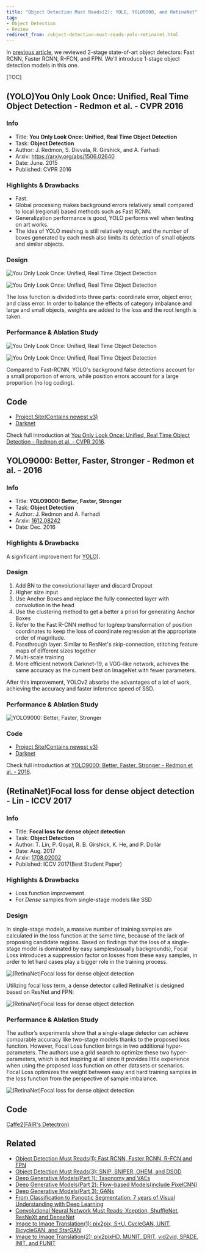 ```yaml
---
title: "Object Detection Must Reads(2): YOLO, YOLO9000, and RetinaNet"
tag:
- Object Detection
- Review
redirect_from: /object-detection-must-reads-yolo-retinanet.html
---
```




In [previous article]((https://arxivnote.ddlee.cn/object-detectin-fast-rcnn-faster-rcnn-rfcn.html)), we reviewed 2-stage state-of-art object detectors: Fast RCNN, Faster RCNN, R-FCN, and FPN. We'll introduce 1-stage object detection models in this one.



[TOC]





## (YOLO)You Only Look Once: Unified, Real Time Object Detection - Redmon et al. - CVPR 2016

### Info
- Title: **You Only Look Once: Unified, Real Time Object Detection**
- Task: **Object Detection**
- Author: J. Redmon, S. Divvala, R. Girshick, and A. Farhadi
- Arxiv: https://arxiv.org/abs/1506.02640
- Date: June. 2015
- Published: CVPR 2016

### Highlights & Drawbacks
- Fast.
- Global processing makes background errors relatively small compared to local (regional) based methods such as Fast RCNN.
- Generalization performance is good, YOLO performs well when testing on art works.
- The idea of YOLO meshing is still relatively rough, and the number of boxes generated by each mesh also limits its detection of small objects and similar objects.


<!-- more -->

### Design

![You Only Look Once: Unified, Real Time Object Detection](https://i.imgur.com/ZO5EiVs.png)


![You Only Look Once: Unified, Real Time Object Detection](https://i.imgur.com/dBqrPc5.png)



The loss function is divided into three parts: coordinate error, object error, and class error. In order to balance the effects of category imbalance and large and small objects, weights are added to the loss and the root length is taken.

### Performance & Ablation Study

![You Only Look Once: Unified, Real Time Object Detection](https://i.imgur.com/RJQH4lU.png)




![You Only Look Once: Unified, Real Time Object Detection](https://i.imgur.com/Bx7fLGT.png)

Compared to Fast-RCNN, YOLO's background false detections account for a small proportion of errors, while position errors account for a large proportion (no log coding).

## Code
- [Project Site(Contains newest v3)](https://pjreddie.com/darknet/yolo/)
- [Darknet](https://github.com/pjreddie/darknet)

Check full introduction at [You Only Look Once: Unified, Real Time Object Detection - Redmon et al. - CVPR 2016](https://arxivnote.ddlee.cn/You-Only-Look-Once-Unified-Real-Time-Object-Detection-Redmon-CVPR-2016.html).

<script async src="https://pagead2.googlesyndication.com/pagead/js/adsbygoogle.js"></script>
<ins class="adsbygoogle"
     style="display:block; text-align:center;"
     data-ad-layout="in-article"
     data-ad-format="fluid"
     data-ad-client="ca-pub-4466575858054752"
     data-ad-slot="8787986126"></ins>
<script>
     (adsbygoogle = window.adsbygoogle || []).push({});
</script>

## YOLO9000: Better, Faster, Stronger - Redmon et al. - 2016

### Info
- Title: **YOLO9000: Better, Faster, Stronger**
- Task: **Object Detection**
- Author: J. Redmon and A. Farhadi
- Arxiv: [1612.08242](https://arxiv.org/abs/1612.08242)
- Date: Dec. 2016

### Highlights & Drawbacks
A significant improvement for [YOLO](https://arxivnote.ddlee.cn/You-Only-Look-Once-Unified-Real-Time-Object-Detection-Redmon-CVPR-2016.html)).

### Design
1. Add BN to the convolutional layer and discard Dropout
2. Higher size input
3. Use Anchor Boxes and replace the fully connected layer with convolution in the head
4. Use the clustering method to get a better a priori for generating Anchor Boxes
5. Refer to the Fast R-CNN method for log/exp transformation of position coordinates to keep the loss of coordinate regression at the appropriate order of magnitude.
6. Passthrough layer: Similar to ResNet's skip-connection, stitching feature maps of different sizes together
7. Multi-scale training
8. More efficient network Darknet-19, a VGG-like network, achieves the same accuracy as the current best on ImageNet with fewer parameters.

After this improvement, YOLOv2 absorbs the advantages of a lot of work, achieving the accuracy and faster inference speed of SSD.

### Performance & Ablation Study
![YOLO9000: Better, Faster, Stronger](https://i.imgur.com/1G7OXeq.jpg)

### Code
- [Project Site(Contains newest v3)](https://pjreddie.com/darknet/yolo/)
- [Darknet](https://github.com/pjreddie/darknet)

Check full introduction at [YOLO9000: Better, Faster, Stronger - Redmon et al. - 2016](https://arxivnote.ddlee.cn/YOLO9000-Better-Faster-Stronger-Redmon-2016.html).

<script async src="https://pagead2.googlesyndication.com/pagead/js/adsbygoogle.js"></script>
<ins class="adsbygoogle"
     style="display:block; text-align:center;"
     data-ad-layout="in-article"
     data-ad-format="fluid"
     data-ad-client="ca-pub-4466575858054752"
     data-ad-slot="8787986126"></ins>
<script>
     (adsbygoogle = window.adsbygoogle || []).push({});
</script>


## (RetinaNet)Focal loss for dense object detection - Lin  - ICCV 2017

### Info
- Title: **Focal loss for dense object detection**
- Task: **Object Detection**
- Author: T. Lin, P. Goyal, R. B. Girshick, K. He, and P. Dollár
- Date: Aug. 2017
- Arxiv: [1708.02002](https://arxiv.org/abs/1708.02002)
- Published: ICCV 2017(Best Student Paper)

### Highlights & Drawbacks
- Loss function improvement
- For *Dense* samples from single-stage models like SSD

###  Design

In single-stage models, a massive number of training samples are calculated in the loss function at the same time, because of the lack of proposing candidate regions. Based on findings that the loss of a single-stage model is dominated by easy samples(usually backgrounds), Focal Loss introduces a suppression factor on losses from these easy samples, in order to let hard cases play a bigger role in the training process. 


![(RetinaNet)Focal loss for dense object detection](https://i.imgur.com/C6uuJrQ.png)

Utilizing focal loss term, a dense detector called RetinaNet is designed based on ResNet and FPN:

![(RetinaNet)Focal loss for dense object detection](https://i.imgur.com/62SFpNT.png)


### Performance & Ablation Study
The author’s experiments show that a single-stage detector can achieve comparable accuracy like two-stage models thanks to the proposed loss function. However, Focal Loss function brings in two additional hyper-parameters. The authors use a grid search to optimize these two hyper-parameters, which is not inspiring at all since it provides little experience when using the proposed loss function on other datasets or scenarios. Focal Loss optimizes the weight between easy and hard training samples in the loss function from the perspective of sample imbalance.

![(RetinaNet)Focal loss for dense object detection](https://i.imgur.com/IObdCS1.png)


## Code
[Caffe2(FAIR's Detectron)](https://github.com/facebookresearch/Detectron)

<script async src="https://pagead2.googlesyndication.com/pagead/js/adsbygoogle.js"></script>
<ins class="adsbygoogle"
     style="display:block; text-align:center;"
     data-ad-layout="in-article"
     data-ad-format="fluid"
     data-ad-client="ca-pub-4466575858054752"
     data-ad-slot="8787986126"></ins>
<script>
     (adsbygoogle = window.adsbygoogle || []).push({});
</script>


## Related
- [Object Detection Must Reads(1): Fast RCNN, Faster RCNN, R-FCN and FPN](https://arxivnote.ddlee.cn/object-detectin-fast-rcnn-faster-rcnn-rfcn.html)
- [Object Detection Must Reads(3): SNIP, SNIPER, OHEM, and DSOD](https://arxivnote.ddlee.cn/object-detection-must-reads-snip-sniper-ohem-dsod.html)
- [Deep Generative Models(Part 1): Taxonomy and VAEs](https://arxivnote.ddlee.cn/Deep-Generative-Models-Taxonomy-VAE.html)
- [Deep Generative Models(Part 2): Flow-based Models(include PixelCNN)](https://arxivnote.ddlee.cn/Deep-Generative-Models-Flow-based-Models-PixelCNN.html)
- [Deep Generative Models(Part 3): GANs](https://arxivnote.ddlee.cn/Deep-Generative-Models-GAN-WGAN-SAGAN-StyleGAN-BigGAN.html)
- [From Classification to Panoptic Segmentation: 7 years of Visual Understanding with Deep Learning](https://arxivnote.ddlee.cn/Classification-to-Panoptic-Segmentation-visual-understanding-CVPR.html)
- [Convolutional Neural Network Must Reads: Xception, ShuffleNet, ResNeXt and DenseNet](https://arxivnote.ddlee.cn/convolutional-neural-network-xception-shufflenet-resnext-densenet.html)
- [Image to Image Translation(1): pix2pix, S+U, CycleGAN, UNIT, BicycleGAN, and StarGAN](https://arxivnote.ddlee.cn/Image-to-image-Translation-pix2pix-CycleGAN-UNIT-BicycleGAN-StarGAN.html)
- [Image to Image Translation(2): pix2pixHD, MUNIT, DRIT, vid2vid, SPADE, INIT, and FUNIT](https://arxivnote.ddlee.cn/Image-to-image-Translation-pix2pixHD-MUNIT-DRIT-vid2vid-SPADE-INIT-FUNIT.html)